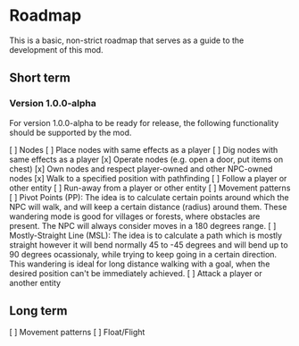 # Roadmap

This is a basic, non-strict roadmap that serves as a guide to the development
of this mod.

## Short term
### Version 1.0.0-alpha
For version 1.0.0-alpha to be ready for release, the following functionality
should be supported by the mod.

[ ] Nodes
    [ ] Place nodes with same effects as a player
    [ ] Dig nodes with same effects as a player
    [x] Operate nodes (e.g. open a door, put items on chest)
    [x] Own nodes and respect player-owned and other NPC-owned nodes
[x] Walk to a specified position with pathfinding
[ ] Follow a player or other entity
[ ] Run-away from a player or other entity
[ ] Movement patterns
	[ ] Pivot Points (PP): The idea is to calculate certain points around which the NPC will walk, and will keep a certain distance (radius) around them. These wandering mode is good for villages or forests, where obstacles are present. The NPC will always consider moves in a 180 degrees range.
    [ ] Mostly-Straight Line (MSL): The idea is to calculate a path which is mostly straight however it will bend normally 45 to -45 degrees and will bend up to 90 degrees ocassionaly, while trying to keep going in a certain direction. This wandering is ideal for long distance walking with a goal, when the desired position can't be immediately achieved.
[ ] Attack a player or another entity


## Long term
[ ] Movement patterns
	[ ] Float/Flight
